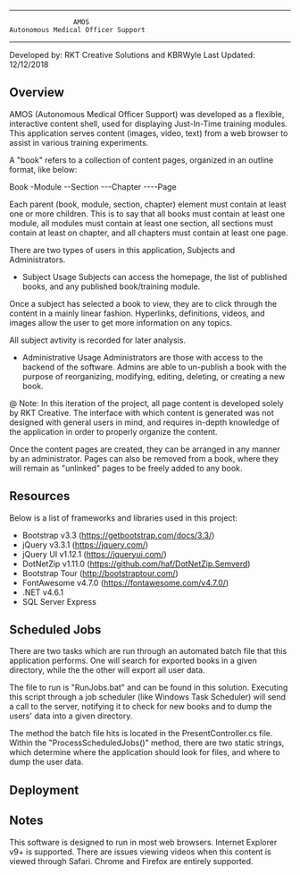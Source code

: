 ﻿******************************************
					AMOS
	Autonomous Medical Officer Support
******************************************

Developed by: RKT Creative Solutions and KBRWyle
Last Updated: 12/12/2018

Overview
--------
AMOS (Autonomous Medical Officer Support) was developed as a flexible, interactive content shell, used for displaying Just-In-Time 
training modules. This application serves content (images, video, text) from a web browser to assist in various training experiments.

A "book" refers to a collection of content pages, organized in an outline format, like below:

Book
-Module
--Section
---Chapter
----Page

Each parent (book, module, section, chapter) element must contain at least one or more children.
This is to say that all books must contain at least one module, all modules must contain at least one section,
all sections must contain at least on chapter, and all chapters must contain at least one page.

There are two types of users in this application, Subjects and Administrators.

* Subject Usage
Subjects can access the homepage, the list of published books, and any published book/training module.

Once a subject has selected a book to view, they are to click through the content in a mainly linear fashion.
Hyperlinks, definitions, videos, and images allow the user to get more information on any topics.

All subject avtivity is recorded for later analysis.

* Administrative Usage
Administrators are those with access to the backend of the software. Admins are able to un-publish a book with the purpose of
reorganizing, modifying, editing, deleting, or creating a new book.

@ Note: In this iteration of the project, all page content is developed solely by RKT Creative. The interface with which content
is generated was not designed with general users in mind, and requires in-depth knowledge of the application in order to properly
organize the content.

Once the content pages are created, they can be arranged in any manner by an administrator. Pages can also be removed from a book,
where they will remain as "unlinked" pages to be freely added to any book.


Resources
---------
Below is a list of frameworks and libraries used in this project:
- Bootstrap v3.3 (https://getbootstrap.com/docs/3.3/)
- jQuery v3.3.1 (https://jquery.com/)
- jQuery UI v1.12.1 (https://jqueryui.com/)
- DotNetZip v1.11.0 (https://github.com/haf/DotNetZip.Semverd)
- Bootstrap Tour (http://bootstraptour.com/)
- FontAwesome v4.7.0 (https://fontawesome.com/v4.7.0/)
- .NET v4.6.1
- SQL Server Express


Scheduled Jobs
--------------
There are two tasks which are run through an automated batch file that this application performs. One will search for exported books
in a given directory, while the the other will export all user data.

The file to run is "RunJobs.bat" and can be found in this solution. Executing this script through a job scheduler (like Windows 
Task Scheduler) will send a call to the server, notifying it to check for new books and to dump the users' data into a given directory.

The method the batch file hits is located in the PresentController.cs file. Within the "ProcessScheduledJobs()" method, there are two
static strings, which determine where the application should look for files, and where to dump the user data.



Deployment
----------


Notes
-----
This software is designed to run in most web browsers. Internet Explorer v9+ is supported.
There are issues viewing videos when this content is viewed through Safari.
Chrome and Firefox are entirely supported.

